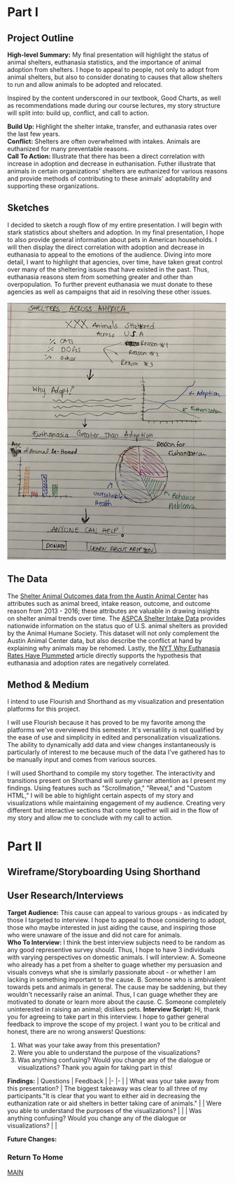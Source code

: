 # Part I

## Project Outline
**High-level Summary:** My final presentation will highlight the status of animal shelters, euthanasia statistics, and the importance of animal adoption from shelters. I hope to appeal to people, not only to adopt from animal shelters, but also to consider donating to causes that allow shelters to run and allow animals to be adopted and relocated.

Inspired by the content underscored in our textbook, Good Charts, as well as recommendations made during our course lectures, my story structure will split into: build up, conflict, and call to action.

**Build Up:** Highlight the shelter intake, transfer, and euthanasia rates over the last few years. 
<br>
**Conflict:** Shelters are often overwhelmed with intakes. Animals are euthanized for many preventable reasons. 
<br>
**Call To Action:** Illustrate that there has been a direct correlation with increase in adoption and decrease in euthanisation. Futher illustrate that animals in certain organizations' shelters are euthanized for various reasons and provide methods of contributing to these animals' adoptability and supporting these organizations. 

## Sketches

I decided to sketch a rough flow of my entire presentation. I will begin with stark statistics about shelters and adoption. In my final presentation, I hope to also provide general information about pets in American households. I will then display the direct correlation with adoption and decrease in euthanasia to appeal to the emotions of the audience. Diving into more detail, I want to highlight that agencies, over time, have taken great control over many of the sheltering issues that have existed in the past. Thus, euthanasia reasons stem from something greater and other than overpopulation. To further prevent euthanasia we must donate to these agencies as well as campaigns that aid in resolving these other issues. 
<br>
<br>
<img src="./images/IMG_6155.jpg" width = "500" height="587">

## The Data
The [Shelter Animal Outcomes data from the Austin Animal Center](https://www.kaggle.com/c/shelter-animal-outcomes/data) has attributes such as animal breed, intake reason, outcome, and outcome reason from 2013 - 2016; these attributes are valuable in drawing insights on shelter animal trends over time.
The [ASPCA Shelter Intake Data](https://www.aspca.org/animal-homelessness/shelter-intake-and-surrender/pet-statistics) provides nationwide information on the status quo of U.S. animal shelters as provided by the Animal Humane Society. This dataset will not only complement the Austin Animal Center data, but also describe the conflict at hand by explaining why animals may be rehomed. 
Lastly, the [NYT Why Euthanasia Rates Have Plummeted](https://www.nytimes.com/2019/09/03/upshot/why-euthanasia-rates-at-animal-shelters-have-plummeted.html) article directly supports the hypothesis that euthanasia and adoption rates are negatively correlated. 

## Method & Medium 
I intend to use Flourish and Shorthand as my visualization and presentation platforms for this project. 

I will use Flourish because it has proved to be my favorite among the platforms we've overviewed this semester. It's versatility is not qualified by the ease of use and simplicity in edited and personalization visualizations. The ability to dynamically add data and view changes instantaneously is particularly of interest to me because much of the data I've gathered has to be manually input and comes from various sources. 

I will used Shorthand to compile my story together. The interactivity and transitions present on Shorthand will surely garner attention as I present my findings. Using features such as "Scrollmation," "Reveal," and "Custom HTML," I will be able to highlight certain aspects of my story and visualizations while maintaining engagement of my audience. Creating very different but interactive sections that come together will aid in the flow of my story and allow me to conclude with my call to action. 

# Part II 
## Wireframe/Storyboarding Using Shorthand 

## User Research/Interviews 
**Target Audience:**
This cause can appeal to various groups - as indicated by those I targeted to interview. I hope to appeal to those considering to adopt, those who maybe interested in just aiding the cause, and inspiring those who were unaware of the issue and did not care for animals. 
<br>
**Who To Interview:**
I think the best interview subjects need to be random as any good representive survey should. Thus, I hope to have 3 individuals with varying perspectives on domestic animals. I will interview:
A. Someone who already has a pet from a shelter to guage whether my persuasion and visuals conveys what she is similarly passionate about - or whether I am lacking in something important to the cause. 
B. Someone who is ambivalent towards pets and animals in general. The cause may be saddening, but they wouldn't necessarily raise an animal. Thus, I can guage whether they are motivated to donate or learn more about the cause.
C. Someone completely uninterested in raising an animal; dislikes pets. 
**Interview Script:**
Hi, thank you for agreeing to take part in this interview. I hope to gather general feedback to improve the scope of my project. I want you to be critical and honest, there are no wrong answers! 
Questions:
1. What was your take away from this presentation?
2. Were you able to understand the purpose of the visualizations? 
3. Was anything confusing? Would you change any of the dialogue or visualizations? 
Thank you again for taking part in this!

**Findings:**
| Questions 	| Feedback 	|
|-	|-	|
| What was your take away from this presentation? 	| The biggest takeaway was clear to all three of my participants."It is clear that you want to either aid in decreasing the euthanization rate or aid shelters in better taking care of animals."    	|
| Were you able to understand the purposes of the visualizations? 	|  	|
| Was anything confusing? Would you change any of the dialogue or visualizations? 	|  	|

**Future Changes:**
<br>
### Return To Home
[MAIN](/README.md)
